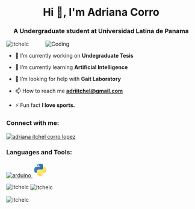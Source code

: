 <h1 align="center">Hi 👋, I'm Adriana Corro</h1>
<h3 align="center">A Undergraduate student at Universidad Latina de Panama</h3>
<img align="right" alt="Coding" width="400" src="https://i.imgur.com/ynXbQ1G.gif">

<p align="left"> <img src="https://komarev.com/ghpvc/?username=itchelc&label=Profile%20views&color=0e75b6&style=flat" alt="itchelc" /> </p>

- 🔭 I’m currently working on **Undegraduate Tesis**

- 🌱 I’m currently learning **Artificial Intelligence**

- 🤝 I’m looking for help with **Gait Laboratory**

- 📫 How to reach me **adriitchel@gmail.com**

- ⚡ Fun fact **I love sports.**

<h3 align="left">Connect with me:</h3>
<p align="left">
<a href="https://linkedin.com/in/adriana itchel corro lopez" target="blank"><img align="center" src="https://raw.githubusercontent.com/rahuldkjain/github-profile-readme-generator/master/src/images/icons/Social/linked-in-alt.svg" alt="adriana itchel corro lopez" height="30" width="40" /></a>
</p>

<h3 align="left">Languages and Tools:</h3>
<p align="left"> <a href="https://www.arduino.cc/" target="_blank" rel="noreferrer"> <img src="https://cdn.worldvectorlogo.com/logos/arduino-1.svg" alt="arduino" width="40" height="40"/> </a> <a href="https://www.python.org" target="_blank" rel="noreferrer"> <img src="https://raw.githubusercontent.com/devicons/devicon/master/icons/python/python-original.svg" alt="python" width="40" height="40"/> </a> </p>

<p><img align="left" src="https://github-readme-stats.vercel.app/api/top-langs?username=itchelc&show_icons=true&locale=en&layout=compact" alt="itchelc" /></p>

<p>&nbsp;<img align="center" src="https://github-readme-stats.vercel.app/api?username=itchelc&show_icons=true&locale=en" alt="itchelc" /></p>

<p><img align="center" src="https://github-readme-streak-stats.herokuapp.com/?user=itchelc&" alt="itchelc" /></p>
